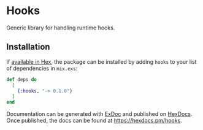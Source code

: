 # Hooks

Generic library for handling runtime hooks.

## Installation

If [available in Hex](https://hex.pm/docs/publish), the package can be installed
by adding `hooks` to your list of dependencies in `mix.exs`:

```elixir
def deps do
  [
    {:hooks, "~> 0.1.0"}
  ]
end
```

Documentation can be generated with [ExDoc](https://github.com/elixir-lang/ex_doc)
and published on [HexDocs](https://hexdocs.pm). Once published, the docs can
be found at <https://hexdocs.pm/hooks>.

